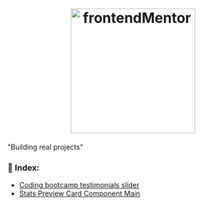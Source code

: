 <h1 align="center">
    <img alt="frontendMentor" src="https://www.frontendmentor.io/static/images/logo-desktop.svg" width="250px" />
</h1>

<p style='text-align:"center"'> "Building real projects" </p>

### 👋 Index:
  - [Coding bootcamp testimonials slider](https://github.com/keilaviana/Frontend-Mentor/tree/master/coding-bootcamp-testimonials-slider-master)
  - [Stats Preview Card Component Main](https://github.com/keilaviana/Frontend-Mentor/tree/master/stats-preview-card-component-main)
